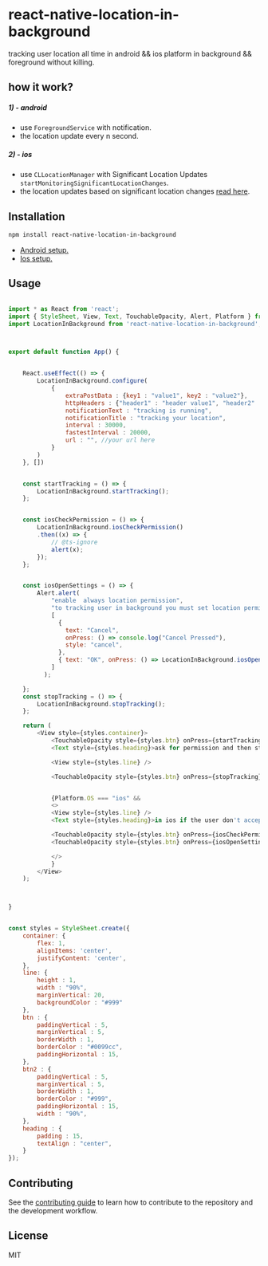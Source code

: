 # react-native-location-in-background

tracking user location all time in android && ios platform in background && foreground without killing.

## how it work?
##### 1) - android
* use `ForegroundService` with notification.<br>
* the location update every n second.

##### 2) - ios
* use `CLLocationManager` with Significant Location Updates `startMonitoringSignificantLocationChanges`.<br>
* the location updates based on significant location changes [read here](https://developer.apple.com/documentation/corelocation/cllocationmanager/1423531-startmonitoringsignificantlocati?language=objc).
## Installation

```sh
npm install react-native-location-in-background
```

* [Android setup.](https://github.com/ahmedGaber93/react-native-location-in-background/tree/master/doc/ANDROID_SETUP.md)
* [Ios setup.](https://github.com/ahmedGaber93/react-native-location-in-background/tree/master/doc/IOS_SETUP.md)


## Usage

```js

import * as React from 'react';
import { StyleSheet, View, Text, TouchableOpacity, Alert, Platform } from 'react-native';
import LocationInBackground from 'react-native-location-in-background';



export default function App() {


    React.useEffect(() => {
        LocationInBackground.configure(
            {
                extraPostData : {key1 : "value1", key2 : "value2"},
                httpHeaders : {"header1" : "header value1", "header2" : "header value2"},
                notificationText : "tracking is running",
                notificationTitle : "tracking your location",
                interval : 30000,
                fastestInterval : 20000,
                url : "", //your url here
            }
        )
    }, [])


    const startTracking = () => {
        LocationInBackground.startTracking();
    };


    const iosCheckPermission = () => {
        LocationInBackground.iosCheckPermission()
        .then((x) => {
            // @ts-ignore
            alert(x);
        });
    };


    const iosOpenSettings = () => {
        Alert.alert(
            "enable  always location permission",
            "to tracking user in background you must set location permission to always.",
            [
              {
                text: "Cancel",
                onPress: () => console.log("Cancel Pressed"),
                style: "cancel",
              },
              { text: "OK", onPress: () => LocationInBackground.iosOpenSettings() }
            ]
          );

    };
    const stopTracking = () => {
        LocationInBackground.stopTracking();
    };

    return (
        <View style={styles.container}>
            <TouchableOpacity style={styles.btn} onPress={startTracking}><Text>start tracking</Text></TouchableOpacity>
            <Text style={styles.heading}>ask for permission and then start Tracking.</Text>

            <View style={styles.line} />

            <TouchableOpacity style={styles.btn} onPress={stopTracking}><Text>stop tracking</Text></TouchableOpacity>


            {Platform.OS === "ios" &&
            <>
            <View style={styles.line} />
            <Text style={styles.heading}>in ios if the user don't accept always permission you can open "iphone settings app" and force user to accept it</Text>

            <TouchableOpacity style={styles.btn} onPress={iosCheckPermission}><Text>ios check Permission</Text></TouchableOpacity>
            <TouchableOpacity style={styles.btn} onPress={iosOpenSettings}><Text>ios open Settings to force Permission</Text></TouchableOpacity>

            </>
            }
        </View>
    );



}


const styles = StyleSheet.create({
    container: {
        flex: 1,
        alignItems: 'center',
        justifyContent: 'center',
    },
    line: {
        height : 1,
        width : "90%",
        marginVertical: 20,
        backgroundColor : "#999"
    },
    btn : {
        paddingVertical : 5,
        marginVertical : 5,
        borderWidth : 1,
        borderColor : "#0099cc",
        paddingHorizontal : 15,
    },
    btn2 : {
        paddingVertical : 5,
        marginVertical : 5,
        borderWidth : 1,
        borderColor : "#999",
        paddingHorizontal : 15,
        width : "90%",
    },
    heading : {
        padding : 15,
        textAlign : "center",
    }
});

```

## Contributing

See the [contributing guide](CONTRIBUTING.md) to learn how to contribute to the repository and the development workflow.

## License

MIT
